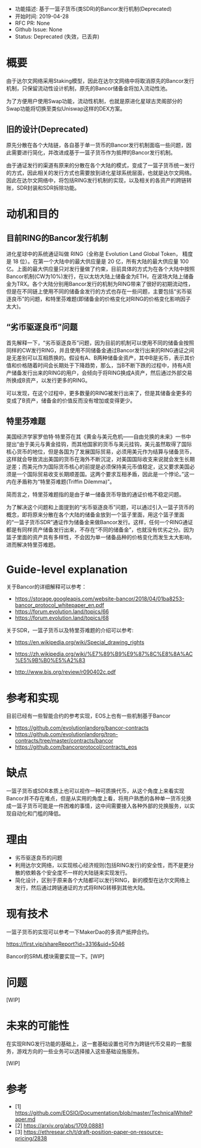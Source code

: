 - 功能描述: 基于一篮子货币(类SDR)的Bancor发行机制(Deprecated)
- 开始时间: 2019-04-28
- RFC PR: None
- Github Issue: None
- Status: Deprecated (失效，已丢弃)

# 概要
[summary]: #summary


由于达尔文网络采用Staking模型，因此在达尔文网络中将取消原先的Bancor发行机制，只保留流动性设计机制，原先的Bancor储备金将加入流动性池。

为了方便用户使用Swap功能，流动性机制，也就是原进化星球古灵阁部分的Swap功能将切换至类似Uniswap这样的DEX方案。


## 旧的设计(Deprecated)
原先分散在各个大陆链，各自基于单一货币的Bancor发行机制面临一些问题，因此需要进行简化，并改进成基于一篮子货币作为抵押的Bancor发行机制。

由于通证发行的渠道有原来的分散在各个大陆的模式，变成了一篮子货币统一发行的方式，因此相关的发行方式也需要放到进化星球系统层面，也就是达尔文网络。因此在达尔文网络中，将包括RING发行机制的实现，以及相关的各资产的跨链转账，SDR封装和SDR拆除功能。


# 动机和目的
[motivation]: #motivation

## 目前RING的Bancor发行机制
进化星球中的系统通证叫做 RING（全称是 Evolution Land Global Token， 精度是 18 位）。在第⼀个⼤陆中的最大供应量是 20 亿，所有大陆的最⼤供应量 100 亿。上面的最大供应量只对发行量做了约束，目前具体的方式为在各个大陆中按照Bancor机制(CW为10%)发行，在以太坊大陆上储备金为ETH，在波场大陆上储备金为TRX。各个大陆分别用Bancor发行的机制为RING带来了很好的初期流动性，但是在不同链上使用不同的储备金发行的方式也存在一些问题，主要包括“劣币驱逐良币”的问题，和特里芬难题(即储备金的价格变化对RING的价格变化影响因子太大)。

## “劣币驱逐良币”问题
首先解释一下，“劣币驱逐良币”问题，因为目前的机制可以使用不同的储备金按照同样的CW发行RING，并且使用不同储备金通过Bancor发行出来的RING通证之间是无差别可以互相质换的。假设有A、B两种储备金资产，其中B是劣币，表示其价值和价格随着时间会长期处于下降趋势，那么，当B不断下跌的过程中，持有A资产储备发行出来的RING的用户，会倾向于将RING换成A资产，然后通过外部交易所换成B资产，以发行更多的RING。

可以发现，在这个过程中，更多数量的RING被发行出来了，但是其储备金更多的变成了B资产，储备金的价值反而没有增加或变得更少。

## 特里芬难题
美国经济学家罗伯特·特里芬在其《黄金与美元危机——自由兑换的未来》一书中提出“由于美元与黄金挂钩，而其他国家的货币与美元挂钩，美元虽然取得了国际核心货币的地位，但是各国为了发展国际贸易，必须用美元作为结算与储备货币，这样就会导致流出美国的货币在海外不断沉淀，对美国国际收支来说就会发生长期逆差；而美元作为国际货币核心的前提是必须保持美元币值稳定，这又要求美国必须是一个国际贸易收支长期顺差国。这两个要求互相矛盾，因此是一个悖论。”这一内在矛盾称为“特里芬难题(Triffin Dilemma)”。

简而言之，特里芬难题指的是由于单一储备货币导致的通证价格不稳定问题。

为了解决这个问题和上面提到的“劣币驱逐良币”问题，可以通过引入一篮子货币的概念，即将原来分散在各个大陆的储备金放到一个篮子里面，用这个篮子里面的“一篮子货币SDR”通证作为储备金来做Bancor发行。这样，任何一个RING通证都是有同样资产储备发行出来，不存在”不同的储备金”，也就没有优劣之分。因为篮子里面的资产具有多样性，不会因为单一储备品种的价格变化而发生太大影响，进而解决特里芬难题。


# Guide-level explanation
[guide-level-explanation]: #guide-level-explanation

关于Bancor的详细解释可以参考：

- https://storage.googleapis.com/website-bancor/2018/04/01ba8253-bancor_protocol_whitepaper_en.pdf
- https://forum.evolution.land/topics/66
- https://forum.evolution.land/topics/68


关于SDR，一篮子货币以及特里芬难题的介绍可以参考:

- https://en.wikipedia.org/wiki/Special_drawing_rights

- https://zh.wikipedia.org/wiki/%E7%89%B9%E9%87%8C%E8%8A%AC%E5%9B%B0%E5%A2%83

- http://www.bis.org/review/r090402c.pdf



# 参考和实现
[reference-level-explanation]: #reference-level-explanation

目前已经有一些智能合约的参考实现，EOS上也有一些机制基于Bancor

- https://github.com/evolutionlandorg/bancor-contracts
- https://github.com/evolutionlandorg/tron-contracts/tree/master/contracts/bancor
- https://github.com/bancorprotocol/contracts_eos

# 缺点
[drawbacks]: #drawbacks

一篮子货币或SDR本质上也可以视作一种可质换代币，从这个角度上来看实现Bancor并不存在难点，但是从实用的角度上看，将用户熟悉的各种单一货币兑换成一篮子货币可能是一件困难的事情，这中间需要接入各种外部的兑换服务，以实现自动化和门槛的降低。

# 理由
[rationale-and-alternatives]: #rationale-and-alternatives

- 劣币驱逐良币的问题
- 利用达尔文网络，以实现核心经济规则(包括RING发行)的安全性，而不是更分散的依赖各个安全度不一样的大陆链来实现发行。
- 简化设计，区别于原来各个大陆都可以发行RING，新的模型在达尔文网络上发行，然后通过跨链通证的方式将RING转移到其他大陆。

# 现有技术
[prior-art]: #prior-art

一篮子货币的实现可以参考一下MakerDao的多资产抵押合约。

https://first.vip/shareReport?id=3316&uid=5046



Bancor的SRML模块需要实现一下。[WIP]



# 问题
[unresolved-questions]: #unresolved-questions

[WIP]


# 未来的可能性
[future-possibilities]: #future-possibilities

在实现RING发行功能的基础上，这一套基础设置也可作为跨链代币交易的一套服务，游戏方向的一些业务可以选择接入这些基础设施服务。

[WIP]


# 参考

- [1] https://github.com/EOSIO/Documentation/blob/master/TechnicalWhitePaper.md
- [2] https://arxiv.org/abs/1709.08881
- [3] https://ethresear.ch/t/draft-position-paper-on-resource-pricing/2838
